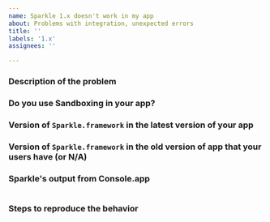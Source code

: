 ```yaml
---
name: Sparkle 1.x doesn't work in my app
about: Problems with integration, unexpected errors
title: ''
labels: '1.x'
assignees: ''

---
```


<!-- 

The answer to your issue is probably already in Console.app on your computer.
Please use Console.app and search for Sparkle.

Please try troubleshooting steps:
https://github.com/sparkle-project/Sparkle#troubleshooting

-->

### Description of the problem


### Do you use Sandboxing in your app?

### Version of `Sparkle.framework` in the latest version of your app

### Version of `Sparkle.framework` in the old version of app that your users have (or N/A)

### Sparkle's output from Console.app
```

```

### Steps to reproduce the behavior
